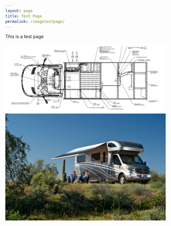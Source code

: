 ```yaml
---
layout: page
title: Test Page
permalink: /imagetestpage/
---
```


This is a test page

<img src="/assets/vandrawing.jpg"/>


<div style="background-image: url('img_girl.jpg');">
  
<div style="background-image:img src="/assets/vandrawing.jpg"/>
  
  <img src="/assets/VW-Lifestyle%2005-20.jpg"/>
  
